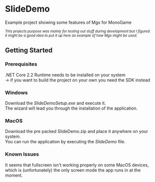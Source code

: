 # SlideDemo
Example project showing some features of Mgx for MonoGame

<sup><i>This projects purpose was mainly for testing out stuff during development but I figured<br/>
it might be a good idea to put it up here as example of how Mgx might be used.</i></sup>

## Getting Started

### Prerequisites
.NET Core 2.2 Runtime needs to be installed on your system<br />
-> if you want to build the project on your own you need the SDK instead

### Windows
Download the *SlideDemoSetup.exe* and execute it.<br />
The wizard will lead you through the installation of the application.

### MacOS
Download the pre packed SlideDemo.zip and place it anywhere on your system.<br />
You can run the application by executing the *SlideDemo* file.


### Known Issues
It seems that fullscreen isn't working properly on some MacOS devices,<br />
which is (unfortunately) the only screen mode the app runs in at the moment.
